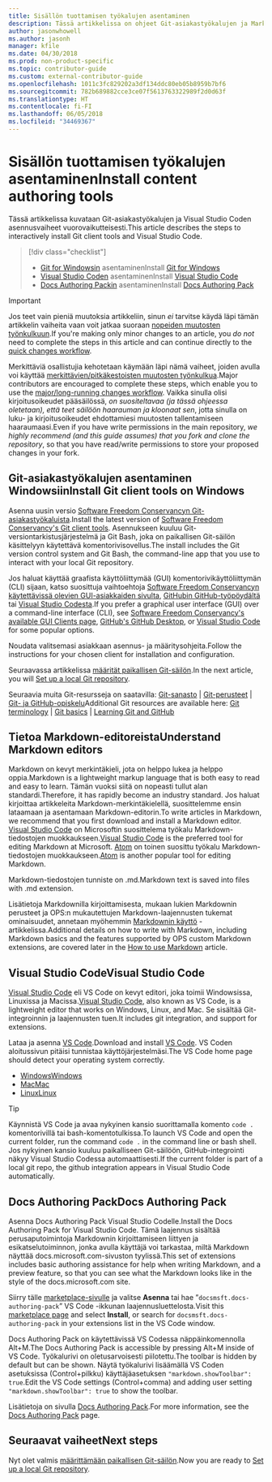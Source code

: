 ```yaml
---
title: Sisällön tuottamisen työkalujen asentaminen
description: Tässä artikkelissa on ohjeet Git-asiakastyökalujen ja Markdown-tiedostojen muokkaukseen tarvittavien työkalujen lataamiseen ja asentamiseen.
author: jasonwhowell
ms.author: jasonh
manager: kfile
ms.date: 04/30/2018
ms.prod: non-product-specific
ms.topic: contributor-guide
ms.custom: external-contributor-guide
ms.openlocfilehash: 1011c3fc829202a3df134ddc80eb05b8959b7bf6
ms.sourcegitcommit: 782b689882cce3ce07f5613763322989f2d0d63f
ms.translationtype: HT
ms.contentlocale: fi-FI
ms.lasthandoff: 06/05/2018
ms.locfileid: "34469367"
---
```

# <a name="install-content-authoring-tools"></a><span data-ttu-id="60f78-103">Sisällön tuottamisen työkalujen asentaminen</span><span class="sxs-lookup"><span data-stu-id="60f78-103">Install content authoring tools</span></span>

<span data-ttu-id="60f78-104">Tässä artikkelissa kuvataan Git-asiakastyökalujen ja Visual Studio Coden asennusvaiheet vuorovaikutteisesti.</span><span class="sxs-lookup"><span data-stu-id="60f78-104">This article describes the steps to interactively install Git client tools and Visual Studio Code.</span></span>
> [!div class="checklist"]
> * <span data-ttu-id="60f78-105">[Git for Windowsin](https://git-scm.com/download/win) asentaminen</span><span class="sxs-lookup"><span data-stu-id="60f78-105">Install [Git for Windows](https://git-scm.com/download/win)</span></span>
> * <span data-ttu-id="60f78-106">[Visual Studio Coden](https://code.visualstudio.com/) asentaminen</span><span class="sxs-lookup"><span data-stu-id="60f78-106">Install [Visual Studio Code](https://code.visualstudio.com/)</span></span>
> * <span data-ttu-id="60f78-107">[Docs Authoring Packin](https://marketplace.visualstudio.com/items?itemName=docsmsft.docs-authoring-pack) asentaminen</span><span class="sxs-lookup"><span data-stu-id="60f78-107">Install [Docs Authoring Pack](https://marketplace.visualstudio.com/items?itemName=docsmsft.docs-authoring-pack)</span></span>

>[!IMPORTANT]
> <span data-ttu-id="60f78-108">Jos teet vain pieniä muutoksia artikkeliin, sinun *ei* tarvitse käydä läpi tämän artikkelin vaiheita vaan voit jatkaa suoraan [nopeiden muutosten työnkulkuun](index.md#quick-edits-to-existing-documents).</span><span class="sxs-lookup"><span data-stu-id="60f78-108">If you're making only minor changes to an article, you *do not* need to complete the steps in this article and can continue directly to the [quick changes workflow](index.md#quick-edits-to-existing-documents).</span></span>
>
> <span data-ttu-id="60f78-109">Merkittäviä osallistujia kehotetaan käymään läpi nämä vaiheet, joiden avulla voi käyttää [merkittävien/pitkäkestoisten muutosten työnkulkua](how-to-write-workflows-major.md).</span><span class="sxs-lookup"><span data-stu-id="60f78-109">Major contributors are encouraged to complete these steps, which enable you to use the [major/long-running changes workflow](how-to-write-workflows-major.md).</span></span> <span data-ttu-id="60f78-110">Vaikka sinulla olisi kirjoitusoikeudet pääsäilössä, *on suositeltavaa (ja tässä ohjeessa oletetaan), että teet säilöön haarauman ja kloonaat sen*, jotta sinulla on luku- ja kirjoitusoikeudet ehdottamiesi muutosten tallentamiseen haaraumaasi.</span><span class="sxs-lookup"><span data-stu-id="60f78-110">Even if you have write permissions in the main repository, *we highly recommend (and this guide assumes) that you fork and clone the repository*, so that you have read/write permissions to store your proposed changes in your fork.</span></span>

## <a name="install-git-client-tools-on-windows"></a><span data-ttu-id="60f78-111">Git-asiakastyökalujen asentaminen Windowsiin</span><span class="sxs-lookup"><span data-stu-id="60f78-111">Install Git client tools on Windows</span></span>

 <span data-ttu-id="60f78-112">Asenna uusin versio [Software Freedom Conservancyn Git-asiakastyökaluista](https://git-scm.com/download/).</span><span class="sxs-lookup"><span data-stu-id="60f78-112">Install the latest version of [Software Freedom Conservancy's Git client tools](https://git-scm.com/download/).</span></span> <span data-ttu-id="60f78-113">Asennukseen kuuluu Git-versiontarkistusjärjestelmä ja Git Bash, joka on paikallisen Git-säilön käsittelyyn käytettävä komentorivisovellus.</span><span class="sxs-lookup"><span data-stu-id="60f78-113">The install includes the Git version control system and Git Bash, the command-line app that you use to interact with your local Git repository.</span></span>

<span data-ttu-id="60f78-114">Jos haluat käyttää graafista käyttöliittymää (GUI) komentorivikäyttöliittymän (CLI) sijaan, katso suosittuja vaihtoehtoja [Software Freedom Conservancyn käytettävissä olevien GUI-asiakkaiden sivulta](https://git-scm.com/downloads/guis), [GitHubin GitHub-työpöydältä](https://desktop.github.com/) tai [Visual Studio Codesta](https://www.visualstudio.com/products/code-vs.aspx).</span><span class="sxs-lookup"><span data-stu-id="60f78-114">If you prefer a graphical user interface (GUI) over a command-line interface (CLI), see [Software Freedom Conservancy's available GUI Clients page](https://git-scm.com/downloads/guis), [GitHub's GitHub Desktop](https://desktop.github.com/), or [Visual Studio Code](https://www.visualstudio.com/products/code-vs.aspx) for some popular options.</span></span>

<span data-ttu-id="60f78-115">Noudata valitsemasi asiakkaan asennus- ja määritysohjeita.</span><span class="sxs-lookup"><span data-stu-id="60f78-115">Follow the instructions for your chosen client for installation and configuration.</span></span>

<span data-ttu-id="60f78-116">Seuraavassa artikkelissa [määrität paikallisen Git-säilön](get-started-setup-local.md).</span><span class="sxs-lookup"><span data-stu-id="60f78-116">In the next article, you will [Set up a local Git repository](get-started-setup-local.md).</span></span>

   <span data-ttu-id="60f78-117">Seuraavia muita Git-resursseja on saatavilla: [Git-sanasto](https://help.github.com/articles/github-glossary) | [Git-perusteet](https://git-scm.com/book/en/v2/Getting-Started-Git-Basics) | [Git- ja GitHub-opiskelu](https://help.github.com/articles/good-resources-for-learning-git-and-github/)</span><span class="sxs-lookup"><span data-stu-id="60f78-117">Additional Git resources are available here: [Git terminology](https://help.github.com/articles/github-glossary) | [Git basics](https://git-scm.com/book/en/v2/Getting-Started-Git-Basics) | [Learning Git and GitHub](https://help.github.com/articles/good-resources-for-learning-git-and-github/)</span></span>

## <a name="understand-markdown-editors"></a><span data-ttu-id="60f78-118">Tietoa Markdown-editoreista</span><span class="sxs-lookup"><span data-stu-id="60f78-118">Understand Markdown editors</span></span>

<span data-ttu-id="60f78-119">Markdown on kevyt merkintäkieli, jota on helppo lukea ja helppo oppia.</span><span class="sxs-lookup"><span data-stu-id="60f78-119">Markdown is a lightweight markup language that is both easy to read and easy to learn.</span></span> <span data-ttu-id="60f78-120">Tämän vuoksi siitä on nopeasti tullut alan standardi.</span><span class="sxs-lookup"><span data-stu-id="60f78-120">Therefore, it has rapidly become an industry standard.</span></span> <span data-ttu-id="60f78-121">Jos haluat kirjoittaa artikkeleita Markdown-merkintäkielellä, suosittelemme ensin lataamaan ja asentamaan Markdown-editorin.</span><span class="sxs-lookup"><span data-stu-id="60f78-121">To write articles in Markdown, we recommend that you first download and install a Markdown editor.</span></span>  <span data-ttu-id="60f78-122">[Visual Studio Code](https://code.visualstudio.com/) on Microsoftin suosittelema työkalu Markdown-tiedostojen muokkaukseen.</span><span class="sxs-lookup"><span data-stu-id="60f78-122">[Visual Studio Code](https://code.visualstudio.com/) is the preferred tool for editing Markdown at Microsoft.</span></span> <span data-ttu-id="60f78-123">[Atom](https://atom.io) on toinen suosittu työkalu Markdown-tiedostojen muokkaukseen.</span><span class="sxs-lookup"><span data-stu-id="60f78-123">[Atom](https://atom.io) is another popular tool for editing Markdown.</span></span>

<span data-ttu-id="60f78-124">Markdown-tiedostojen tunniste on .md.</span><span class="sxs-lookup"><span data-stu-id="60f78-124">Markdown text is saved into files with .md extension.</span></span>

<span data-ttu-id="60f78-125">Lisätietoja Markdownilla kirjoittamisesta, mukaan lukien Markdownin perusteet ja OPS:n mukautettujen Markdown-laajennusten tukemat ominaisuudet, annetaan myöhemmin [Markdownin käyttö](how-to-write-use-markdown.md) -artikkelissa.</span><span class="sxs-lookup"><span data-stu-id="60f78-125">Additional details on how to write with Markdown, including Markdown basics and the features supported by OPS custom Markdown extensions, are covered later in the [How to use Markdown](how-to-write-use-markdown.md) article.</span></span>

## <a name="visual-studio-code"></a><span data-ttu-id="60f78-126">Visual Studio Code</span><span class="sxs-lookup"><span data-stu-id="60f78-126">Visual Studio Code</span></span>

<span data-ttu-id="60f78-127">[Visual Studio Code](https://code.visualstudio.com/) eli VS Code on kevyt editori, joka toimii Windowsissa, Linuxissa ja Macissa.</span><span class="sxs-lookup"><span data-stu-id="60f78-127">[Visual Studio Code](https://code.visualstudio.com/), also known as VS Code, is a lightweight editor that works on Windows, Linux, and Mac.</span></span> <span data-ttu-id="60f78-128">Se sisältää Git-integroinnin ja laajennusten tuen.</span><span class="sxs-lookup"><span data-stu-id="60f78-128">It includes git integration, and support for extensions.</span></span>

<span data-ttu-id="60f78-129">Lataa ja asenna [VS Code](https://code.visualstudio.com/).</span><span class="sxs-lookup"><span data-stu-id="60f78-129">Download and install [VS Code](https://code.visualstudio.com/).</span></span> <span data-ttu-id="60f78-130">VS Coden aloitussivun pitäisi tunnistaa käyttöjärjestelmäsi.</span><span class="sxs-lookup"><span data-stu-id="60f78-130">The VS Code home page should detect your operating system correctly.</span></span>

- [<span data-ttu-id="60f78-131">Windows</span><span class="sxs-lookup"><span data-stu-id="60f78-131">Windows</span></span>](https://code.visualstudio.com/docs/setup/windows)
- [<span data-ttu-id="60f78-132">Mac</span><span class="sxs-lookup"><span data-stu-id="60f78-132">Mac</span></span>](https://code.visualstudio.com/docs/setup/mac)
- [<span data-ttu-id="60f78-133">Linux</span><span class="sxs-lookup"><span data-stu-id="60f78-133">Linux</span></span>](https://code.visualstudio.com/docs/setup/linux)

> [!TIP]
> <span data-ttu-id="60f78-134">Käynnistä VS Code ja avaa nykyinen kansio suorittamalla komento `code .` komentorivillä tai bash-komentotulkissa.</span><span class="sxs-lookup"><span data-stu-id="60f78-134">To launch VS Code and open the current folder, run the command `code .` in the command line or bash shell.</span></span> <span data-ttu-id="60f78-135">Jos nykyinen kansio kuuluu paikalliseen Git-säilöön, GitHub-integrointi näkyy Visual Studio Codessa automaattisesti.</span><span class="sxs-lookup"><span data-stu-id="60f78-135">If the current folder is part of a local git repo, the github integration appears in Visual Studio Code automatically.</span></span>

## <a name="docs-authoring-pack"></a><span data-ttu-id="60f78-136">Docs Authoring Pack</span><span class="sxs-lookup"><span data-stu-id="60f78-136">Docs Authoring Pack</span></span>
<span data-ttu-id="60f78-137">Asenna Docs Authoring Pack Visual Studio Codelle.</span><span class="sxs-lookup"><span data-stu-id="60f78-137">Install the Docs Authoring Pack for Visual Studio Code.</span></span> <span data-ttu-id="60f78-138">Tämä laajennus sisältää perusaputoimintoja Markdownin kirjoittamiseen liittyen ja esikatselutoiminnon, jonka avulla käyttäjä voi tarkastaa, miltä Markdown näyttää docs.microsoft.com-sivuston tyylissä.</span><span class="sxs-lookup"><span data-stu-id="60f78-138">This set of extensions includes basic authoring assistance for help when writing Markdown, and a preview feature, so that you can see what the Markdown looks like in the style of the docs.microsoft.com site.</span></span>

   <span data-ttu-id="60f78-139">Siirry tälle [marketplace-sivulle](https://marketplace.visualstudio.com/items?itemName=docsmsft.docs-authoring-pack) ja valitse **Asenna** tai hae ”`docsmsft.docs-authoring-pack`” VS Code -ikkunan laajennusluettelosta.</span><span class="sxs-lookup"><span data-stu-id="60f78-139">Visit this [marketplace page](https://marketplace.visualstudio.com/items?itemName=docsmsft.docs-authoring-pack) and select **Install**, or search for `docsmsft.docs-authoring-pack` in your extensions list in the VS Code window.</span></span> 

   <span data-ttu-id="60f78-140">Docs Authoring Pack on käytettävissä VS Codessa näppäinkomennolla Alt+M.</span><span class="sxs-lookup"><span data-stu-id="60f78-140">The Docs Authoring Pack is accessible by pressing Alt+M inside of VS Code.</span></span> <span data-ttu-id="60f78-141">Työkalurivi on oletusarvoisesti piilotettu.</span><span class="sxs-lookup"><span data-stu-id="60f78-141">The toolbar is hidden by default but can be shown.</span></span> <span data-ttu-id="60f78-142">Näytä työkalurivi lisäämällä VS Coden asetuksissa (Control+pilkku) käyttäjäasetuksen `"markdown.showToolbar": true`.</span><span class="sxs-lookup"><span data-stu-id="60f78-142">Edit the VS Code settings (Control+comma) and adding user setting `"markdown.showToolbar": true` to show the toolbar.</span></span>

   <span data-ttu-id="60f78-143">Lisätietoja on sivulla [Docs Authoring Pack](how-to-write-docs-auth-pack.md).</span><span class="sxs-lookup"><span data-stu-id="60f78-143">For more information, see the [Docs Authoring Pack](how-to-write-docs-auth-pack.md) page.</span></span>


## <a name="next-steps"></a><span data-ttu-id="60f78-144">Seuraavat vaiheet</span><span class="sxs-lookup"><span data-stu-id="60f78-144">Next steps</span></span>

<span data-ttu-id="60f78-145">Nyt olet valmis [määrittämään paikallisen Git-säilön](get-started-setup-local.md).</span><span class="sxs-lookup"><span data-stu-id="60f78-145">Now you are ready to [Set up a local Git repository](get-started-setup-local.md).</span></span>
